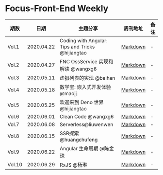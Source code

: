 # Focus-Front-End Weekly

|期数|日期|主题分享|周刊地址|备注|
|---|---|---|---|---|
| Vol.1 | 2020.04.22 | Coding with Angular: Tips and Tricks @hijiangtao | [Markdown](./2020-04-22.md) |-|
| Vol.2 | 2020.04.27 | FNC OssService 实现和解读 @wangxg6 | [Markdown](./2020-04-27.md) |-|
| Vol.3 | 2020.05.11 | 虚拟列表的实现 @baihan | [Markdown](./2020-05-11.md) |-|
| Vol.4 | 2020.05.18 | 数学宝: 嵌入式开发体验 @maojj | [Markdown](./2020-05-18.md) |-|
| Vol.5 | 2020.05.25 | 欢迎来到 Deno 世界 @hijiangtao | [Markdown](./2020-05-25.md) |-|
| Vol.6 | 2020.06.01 | Clean Code @wangxg6 | [Markdown](./2020-06-01.md) |-|
| Vol.7 | 2020.06.08 | Serverless@liuwenwen | [Markdown](./2020-06-08.md) |-|
| Vol.8 | 2020.06.15 | SSR探索@huangchufeng | [Markdown](./2020-06-15.md) |-|
| Vol.9 | 2020.06.22 | Angular 生命周期 @陈金珠 | [Markdown](./2020-06-22.md) |-|
| Vol.10 | 2020.06.29 | RxJS @杨琳 | [Markdown](./2020-06-29.md) |-|
